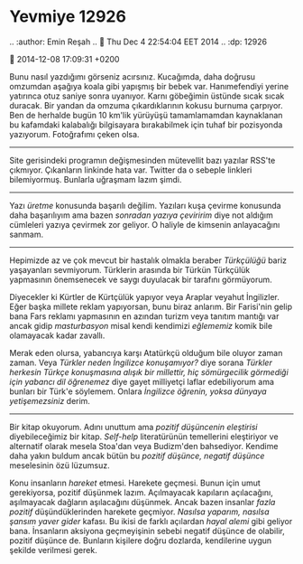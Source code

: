 Yevmiye 12926
=============
.. :author: Emin Reşah
.. :date: Thu Dec  4 22:54:04 EET 2014 
.. :dp: 12926 

:date: 2014-12-08 17:09:31 +0200

Bunu nasıl yazdığımı görseniz acırsınız. Kucağımda, daha doğrusu
omzumdan aşağıya koala gibi yapışmış bir bebek var. Hanımefendiyi
yerine yatırınca otuz saniye sonra uyanıyor. Karnı göbeğimin üstünde
sıcak sıcak duracak. Bir yandan da omzuma çıkardıklarının kokusu
burnuma çarpıyor. Ben de herhalde bugün 10 km'lik yürüyüşü
tamamlamamdan kaynaklanan bu kafamdaki kalabalığı bilgisayara
bırakabilmek için tuhaf bir pozisyonda yazıyorum. Fotoğrafımı çeken
olsa.

-----

Site gerisindeki programın değişmesinden mütevellit bazı yazılar
RSS'te çıkmıyor. Çıkanların linkinde hata var. Twitter da o sebeple
linkleri bilemiyormuş. Bunlarla uğraşmam lazım şimdi. 

-----

Yazı *üretme* konusunda başarılı değilim. Yazıları kuşa çevirme
konusunda daha başarılıyım ama bazen *sonradan yazıya çeviririm* diye
not aldığım cümleleri yazıya çevirmek zor geliyor. O haliyle de
kimsenin anlayacağını sanmam.

-----

Hepimizde az ve çok mevcut bir hastalık olmakla beraber *Türkçülüğü*
bariz yaşayanları sevmiyorum. Türklerin arasında bir Türkün Türkçülük
yapmasının önemsenecek ve saygı duyulacak bir tarafını görmüyorum.

Diyecekler ki Kürtler de Kürtçülük yapıyor veya Araplar veyahut
İngilizler. Eğer başka millete reklam yapıyorsan, bunu biraz anlarım.
Bir Farisi'nin gelip bana Fars reklamı yapmasının en azından turizm
veya tanıtım mantığı var ancak gidip *masturbasyon* misal kendi
kendimizi *eğlememiz* komik bile olamayacak kadar zavallı.

Merak eden olursa, yabancıya karşı Atatürkçü olduğum bile oluyor zaman
zaman. Veya *Türkler neden İngilizce konuşamıyor?* diye sorana
*Türkler herkesin Türkçe konuşmasına alışık bir millettir, hiç
sömürgecilik görmediği için yabancı dil öğrenemez* diye gayet
milliyetçi laflar edebiliyorum ama bunları bir Türk'e söylemem. Onlara
*İngilizce öğrenin, yoksa dünyaya yetişemezsiniz* derim.

-----

Bir kitap okuyorum. Adını unuttum ama *pozitif düşüncenin eleştirisi*
diyebileceğimiz bir kitap. *Self-help* literatürünün temellerini
eleştiriyor ve alternatif olarak mesela Stoa'dan veya Budizm'den
bahsediyor. Kendime daha yakın buldum ancak bütün bu *pozitif düşünce,
negatif düşünce* meselesinin özü lüzumsuz.

Konu insanların *hareket* etmesi. Harekete geçmesi. Bunun için umut
gerekiyorsa, pozitif düşünmek lazım. Açılmayacak kapıların
açılacağını, aşılmayacak dağların aşılacağını düşünmek. Ancak bazen
insanlar *fazla pozitif* düşündüklerinden harekete geçmiyor. *Nasılsa
yaparım, nasılsa şansım yaver gider* kafası. Bu ikisi de farklı
açılardan *hayal alemi* gibi geliyor bana. İnsanların aksiyona
geçmeyişinin sebebi negatif düşünce de olabilir, pozitif düşünce
de. Bunların kişilere doğru dozlarda, kendilerine uygun şekilde
verilmesi gerek.



